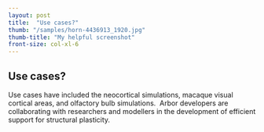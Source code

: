 ```yaml
---
layout: post
title:  "Use cases?"
thumb: "/samples/horn-4436913_1920.jpg"
thumb-title: "My helpful screenshot"
front-size: col-xl-6
---
```


## Use cases?

Use cases have included the neocortical simulations, macaque visual cortical areas, and olfactory bulb simulations. 
Arbor developers are collaborating with researchers and modellers in the development of efficient support for
structural plasticity.